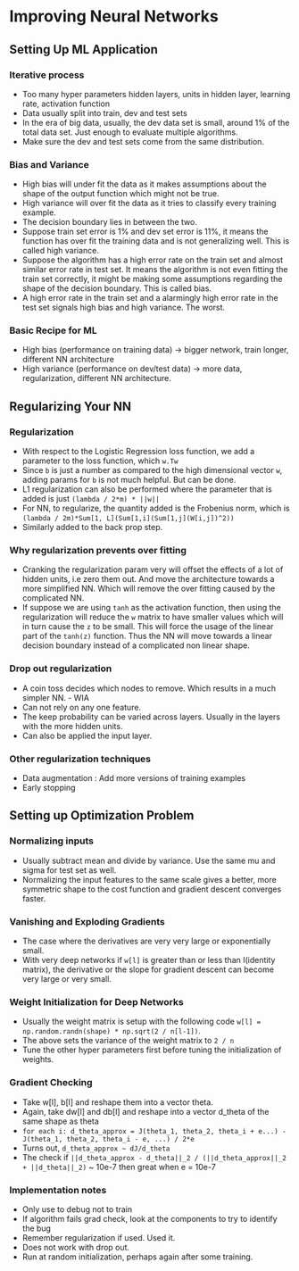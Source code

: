 # Improving Neural Networks

## Setting Up ML Application

### Iterative process

* Too many hyper parameters hidden layers, units in hidden layer, learning rate, activation function
* Data usually split into train, dev and test sets
* In the era of big data, usually, the dev data set is small, around 1% of the total data set. Just enough to evaluate multiple algorithms.
* Make sure the dev and test sets come from the same distribution.

### Bias and Variance

* High bias will under fit the data as it makes assumptions about the shape of the output function which might not be true.
* High variance will over fit the data as it tries to classify every training example.
* The decision boundary lies in between the two.
* Suppose train set error is 1% and dev set error is 11%, it means the function has over fit the training data and is not generalizing well. This is called high variance.
* Suppose the algorithm has a high error rate on the train set and almost similar error rate in test set. It means the algorithm is not even fitting the train set correctly, it might be making some assumptions regarding the shape of the decision boundary. This is called bias.
* A high error rate in the train set and a alarmingly high error rate in the test set signals high bias and high variance. The worst.

### Basic Recipe for ML

* High bias (performance on training data) -> bigger network, train longer, different NN architecture
* High variance (performance on dev/test data) -> more data, regularization, different NN architecture.

## Regularizing Your NN

### Regularization

* With respect to the Logistic Regression loss function, we add a parameter to the loss function, which `w.Tw`
* Since `b` is just a number as compared to the high dimensional vector `w`, adding params for `b` is not much helpful. But can be done.
* L1 regularization can also be performed where the parameter that is added is just `(lambda / 2*m) * ||w||`
* For NN, to regularize, the quantity added is the Frobenius norm, which is `(lambda / 2m)*Sum[1, L](Sum[1,i](Sum[1,j](W[i,j])^2))`
* Similarly added to the back prop step.

### Why regularization prevents over fitting

* Cranking the regularization param very will offset the effects of a lot of hidden units, i.e zero them out. And move the architecture towards a more simplified NN. Which will remove the over fitting caused by the complicated NN.
* If suppose we are using `tanh` as the activation function, then using the regularization will reduce the `w` matrix to have smaller values which will in turn cause the `z` to be small. This will force the usage of the linear part of the `tanh(z)` function. Thus the NN will move towards a linear decision boundary instead of a complicated non linear shape.

### Drop out regularization

* A coin toss decides which nodes to remove. Which results in a much simpler NN. - WIA
* Can not rely on any one feature.
* The keep probability can be varied across layers. Usually in the layers with the more hidden units.
* Can also be applied the input layer.

### Other regularization techniques

* Data augmentation : Add more versions of training examples
* Early stopping

## Setting up Optimization Problem

### Normalizing inputs

* Usually subtract mean and divide by variance. Use the same mu and sigma for test set as well.
* Normalizing the input features to the same scale gives a better, more symmetric shape to the cost function and gradient descent converges faster.

### Vanishing and Exploding Gradients

* The case where the derivatives are very very large or exponentially small.
* With very deep networks if `w[l]` is greater than or less than I(identity matrix), the derivative or the slope for gradient descent can become very large or very small.

### Weight Initialization for Deep Networks

* Usually the weight matrix is setup with the following code `w[l] = np.random.randn(shape) * np.sqrt(2 / n[l-1])`.
* The above sets the variance of the weight matrix to `2 / n`
* Tune the other hyper parameters first before tuning the initialization of weights.

### Gradient Checking

* Take w[l], b[l] and reshape them into a vector theta.
* Again, take dw[l] and db[l] and reshape into a vector d_theta of the same shape as theta
* `for each i: d_theta_approx = J(theta_1, theta_2, theta_i + e...) - J(theta_1, theta_2, theta_i - e, ...) / 2*e`
* Turns out, `d_theta_approx ~ dJ/d_theta`
* The check if `||d_theta_approx - d_theta||_2 / (||d_theta_approx||_2 + ||d_theta||_2)` ~ 10e-7 then great when e = 10e-7

### Implementation notes

* Only use to debug not to train
* If algorithm fails grad check, look at the components to try to identify the bug
* Remember regularization if used. Used it.
* Does not work with drop out.
* Run at random initialization, perhaps again after some training.
